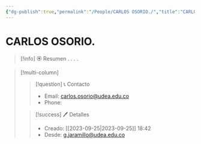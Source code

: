 ```yaml
---
{"dg-publish":true,"permalink":"/People/CARLOS OSORIO./","title":"CARLOS OSORIO.","updated":"2023-11-20T19:17:36.806-05:00"}
---
```



# CARLOS OSORIO.

> [!info] 🏵️ Resumen
> .
> .
> .
> .

> [!multi-column]
> 
> > [!question] 📞 Contacto
> > - Email: carlos.osorio@udea.edu.co 
> > - Phone:  
> 
> > [!success] 🖊️ Detalles
> > - Creado: [[2023-09-25\|2023-09-25]] 18:42
> > - Desde: g.jaramillo@udea.edu.co  
